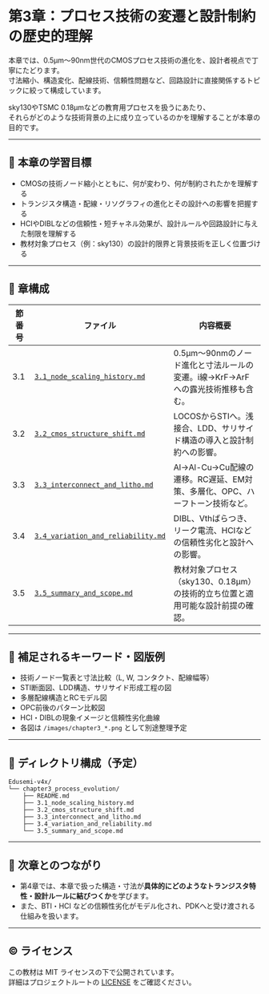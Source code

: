 # 第3章：プロセス技術の変遷と設計制約の歴史的理解

本章では、0.5µm〜90nm世代のCMOSプロセス技術の進化を、設計者視点で丁寧にたどります。  
寸法縮小、構造変化、配線技術、信頼性問題など、回路設計に直接関係するトピックに絞って構成しています。

sky130やTSMC 0.18µmなどの教育用プロセスを扱うにあたり、  
それらがどのような技術背景の上に成り立っているのかを理解することが本章の目的です。

---

## 🎯 本章の学習目標

- CMOSの技術ノード縮小とともに、何が変わり、何が制約されたかを理解する
- トランジスタ構造・配線・リソグラフィの進化とその設計への影響を把握する
- HCIやDIBLなどの信頼性・短チャネル効果が、設計ルールや回路設計に与えた制限を理解する
- 教材対象プロセス（例：sky130）の設計的限界と背景技術を正しく位置づける

---

## 📘 章構成

| 節番号 | ファイル | 内容概要 |
|--------|----------|----------|
| 3.1 | [`3.1_node_scaling_history.md`](./3.1_node_scaling_history.md) | 0.5µm〜90nmのノード進化と寸法ルールの変遷。i線→KrF→ArFへの露光技術推移も含む。 |
| 3.2 | [`3.2_cmos_structure_shift.md`](./3.2_cmos_structure_shift.md) | LOCOSからSTIへ。浅接合、LDD、サリサイド構造の導入と設計制約への影響。 |
| 3.3 | [`3.3_interconnect_and_litho.md`](./3.3_interconnect_and_litho.md) | Al→Al-Cu→Cu配線の遷移。RC遅延、EM対策、多層化、OPC、ハーフトーン技術など。 |
| 3.4 | [`3.4_variation_and_reliability.md`](./3.4_variation_and_reliability.md) | DIBL、Vthばらつき、リーク電流、HCIなどの信頼性劣化と設計への影響。 |
| 3.5 | [`3.5_summary_and_scope.md`](./3.5_summary_and_scope.md) | 教材対象プロセス（sky130、0.18µm）の技術的立ち位置と適用可能な設計前提の確認。 |

---

## 🧠 補足されるキーワード・図版例

- 技術ノード一覧表と寸法比較（L, W, コンタクト、配線幅等）
- STI断面図、LDD構造、サリサイド形成工程の図
- 多層配線構造とRCモデル図
- OPC前後のパターン比較図
- HCI・DIBLの現象イメージと信頼性劣化曲線
- 各図は `/images/chapter3_*.png` として別途整理予定

---

## 📂 ディレクトリ構成（予定）

```
Edusemi-v4x/
└── chapter3_process_evolution/
    ├── README.md
    ├── 3.1_node_scaling_history.md
    ├── 3.2_cmos_structure_shift.md
    ├── 3.3_interconnect_and_litho.md
    ├── 3.4_variation_and_reliability.md
    └── 3.5_summary_and_scope.md
```

---

## 🔄 次章とのつながり

- 第4章では、本章で扱った構造・寸法が**具体的にどのようなトランジスタ特性・設計ルールに結びつくか**を学びます。
- また、BTI・HCI などの信頼性劣化がモデル化され、PDKへと受け渡される仕組みを扱います。

---

## © ライセンス

この教材は MIT ライセンスの下で公開されています。  
詳細はプロジェクトルートの [LICENSE](../LICENSE) をご確認ください。
